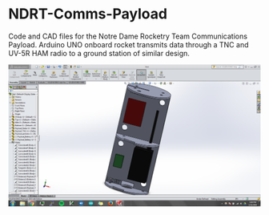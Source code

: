 # NDRT-Comms-Payload
Code and CAD files for the Notre Dame Rocketry Team Communications Payload.  Arduino UNO onboard rocket transmits data through a TNC and UV-5R HAM radio to a ground station of similar design.

![alt tag](https://raw.githubusercontent.com/shane1027/NDRT-Comms-Payload/master/Comms_CAD/Final_Payload.png)
